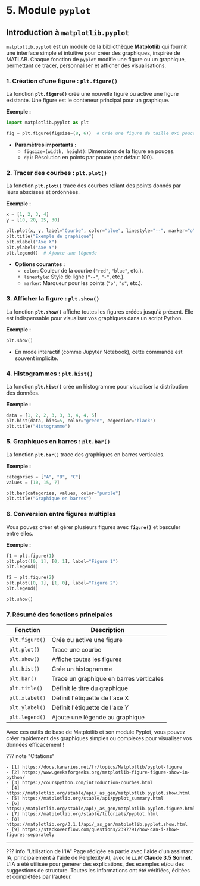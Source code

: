 # 5. Module `pyplot`

## Introduction à `matplotlib.pyplot`

`matplotlib.pyplot` est un module de la bibliothèque **Matplotlib** qui fournit une interface simple et intuitive pour
créer des graphiques, inspirée de MATLAB. Chaque fonction de `pyplot` modifie une figure ou un graphique, permettant de
tracer, personnaliser et afficher des visualisations.


### 1. Création d'une figure : `plt.figure()`

La fonction **`plt.figure()`** crée une nouvelle figure ou active une figure existante. Une figure est le conteneur
principal pour un graphique.

**Exemple :**

```python
import matplotlib.pyplot as plt

fig = plt.figure(figsize=(8, 6))  # Crée une figure de taille 8x6 pouces
```

- **Paramètres importants :**
    - `figsize=(width, height)`: Dimensions de la figure en pouces.
    - `dpi`: Résolution en points par pouce (par défaut 100).


### 2. Tracer des courbes : `plt.plot()`

La fonction **`plt.plot()`** trace des courbes reliant des points donnés par leurs abscisses et ordonnées.

**Exemple :**

```python
x = [1, 2, 3, 4]
y = [10, 20, 25, 30]

plt.plot(x, y, label="Courbe", color="blue", linestyle="--", marker="o")
plt.title("Exemple de graphique")
plt.xlabel("Axe X")
plt.ylabel("Axe Y")
plt.legend()  # Ajoute une légende
```

- **Options courantes :**
    - `color`: Couleur de la courbe (`"red"`, `"blue"`, etc.).
    - `linestyle`: Style de ligne (`"--"`, `"-"`, etc.).
    - `marker`: Marqueur pour les points (`"o"`, `"s"`, etc.).


### 3. Afficher la figure : `plt.show()`

La fonction **`plt.show()`** affiche toutes les figures créées jusqu'à présent. Elle est indispensable pour visualiser
vos graphiques dans un script Python.

**Exemple :**

```python
plt.show()
```

- En mode interactif (comme Jupyter Notebook), cette commande est souvent implicite.


### 4. Histogrammes : `plt.hist()`

La fonction **`plt.hist()`** crée un histogramme pour visualiser la distribution des données.

**Exemple :**

```python
data = [1, 2, 2, 3, 3, 3, 4, 4, 5]
plt.hist(data, bins=5, color="green", edgecolor="black")
plt.title("Histogramme")
```


### 5. Graphiques en barres : `plt.bar()`

La fonction **`plt.bar()`** trace des graphiques en barres verticales.

**Exemple :**

```python
categories = ["A", "B", "C"]
values = [10, 15, 7]

plt.bar(categories, values, color="purple")
plt.title("Graphique en barres")
```

### 6. Conversion entre figures multiples

Vous pouvez créer et gérer plusieurs figures avec **`figure()`** et basculer entre elles.

**Exemple :**

```python
f1 = plt.figure(1)
plt.plot([0, 1], [0, 1], label="Figure 1")
plt.legend()

f2 = plt.figure(2)
plt.plot([0, 1], [1, 0], label="Figure 2")
plt.legend()

plt.show()
```


### 7. Résumé des fonctions principales

| Fonction       | Description                             |
|----------------|-----------------------------------------|
| `plt.figure()` | Crée ou active une figure               |
| `plt.plot()`   | Trace une courbe                        |
| `plt.show()`   | Affiche toutes les figures              |
| `plt.hist()`   | Crée un histogramme                     |
| `plt.bar()`    | Trace un graphique en barres verticales |
| `plt.title()`  | Définit le titre du graphique           |
| `plt.xlabel()` | Définit l'étiquette de l'axe X          |
| `plt.ylabel()` | Définit l'étiquette de l'axe Y          |
| `plt.legend()` | Ajoute une légende au graphique         |


Avec ces outils de base de Matplotlib et son module Pyplot, vous pouvez créer rapidement des graphiques simples ou
complexes pour visualiser vos données efficacement !

??? note "Citations"

    - [1] https://docs.kanaries.net/fr/topics/Matplotlib/pyplot-figure
    - [2] https://www.geeksforgeeks.org/matplotlib-figure-figure-show-in-python/
    - [3] https://courspython.com/introduction-courbes.html
    - [4] https://matplotlib.org/stable/api/_as_gen/matplotlib.pyplot.show.html
    - [5] https://matplotlib.org/stable/api/pyplot_summary.html
    - [6] https://matplotlib.org/stable/api/_as_gen/matplotlib.pyplot.figure.html
    - [7] https://matplotlib.org/stable/tutorials/pyplot.html
    - [8] https://matplotlib.org/3.1.1/api/_as_gen/matplotlib.pyplot.show.html
    - [9] https://stackoverflow.com/questions/2397791/how-can-i-show-figures-separately




-------

??? info "Utilisation de l'IA"
      Page rédigée en partie avec l'aide d'un assistant IA, principalement à l'aide de Perplexity AI, avec le *LLM*
      **Claude 3.5 Sonnet**. L'IA a été utilisée pour générer des explications, des exemples et/ou des suggestions de
      structure. Toutes les informations ont été vérifiées, éditées et complétées par l'auteur.